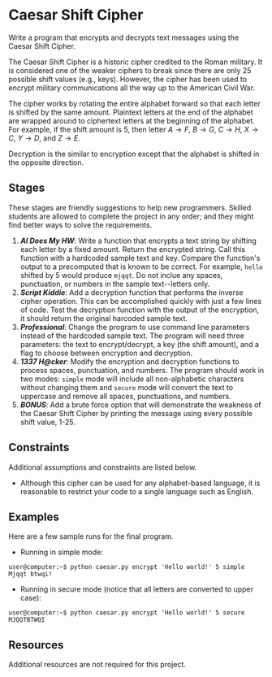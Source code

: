 # Caesar Shift Cipher #
Write a program that encrypts and decrypts text messages using the Caesar Shift Cipher.

The Caesar Shift Cipher is a historic cipher credited to the Roman military. It is considered one of the weaker ciphers to break since there are only 25 possible shift values (e.g., keys). However, the cipher has been used to encrypt military communications all the way up to the American Civil War.

The cipher works by rotating the entire alphabet forward so that each letter is shifted by the same amount. Plaintext letters at the end of the alphabet are wrapped around to ciphertext letters at the beginning of the alphabet. For example, if the shift amount is 5, then letter $A \rightarrow F$, $B \rightarrow G$, $C \rightarrow H$, $X \rightarrow C$, $Y \rightarrow D$, and $Z \rightarrow E$.

Decryption is the similar to encryption except that the alphabet is shifted in the opposite direction.

## Stages ##
These stages are friendly suggestions to help new programmers. Skilled students are allowed to complete the project in any order; and they might find better ways to solve the requirements.
1. ***AI Does My HW***: Write a function that encrypts a text string by shifting each letter by a fixed amount. Return the encrypted string. Call this function with a hardcoded sample text and key. Compare the function's output to a precomputed that is known to be correct. For example, `hello` shifted by 5 would produce `mjqqt`. Do not inclue any spaces, punctuation, or numbers in the sample text--letters only.
2. ***Script Kiddie***: Add a decryption function that performs the inverse cipher operation. This can be accomplished quickly with just a few lines of code. Test the decryption function with the output of the encryption, it should return the original harcoded sample text.
3. ***Professional***: Change the program to use command line parameters instead of the hardcoded sample text. The program will need three parameters: the text to encrypt/decrypt, a key (the shift amount), and a flag to choose between encryption and decryption.
4. ***1337 H@cker***: Modify the encryption and decryption functions to process spaces, punctuation, and numbers. The program should work in two modes: `simple` mode will include all non-alphabetic characters without changing them and `secure` mode will convert the text to uppercase and remove all spaces, punctuations, and numbers.
5. ***BONUS***: Add a brute force option that will demonstrate the weakness of the Caesar Shift Cipher by printing the message using every possible shift value, 1-25.

## Constraints ##
Additional assumptions and constraints are listed below.
* Although this cipher can be used for any alphabet-based language, it is reasonable to restrict your code to a single language such as English.

## Examples ##
Here are a few sample runs for the final program.
* Running in simple mode:
```
user@computer:~$ python caesar.py encrypt 'Hello world!' 5 simple
Mjqqt btwqi!
```
* Running in secure mode (notice that all letters are converted to upper case):
```
user@computer:~$ python caesar.py encrypt 'Hello world!' 5 secure
MJQQTBTWQI
```

## Resources ##
Additional resources are not required for this project.

